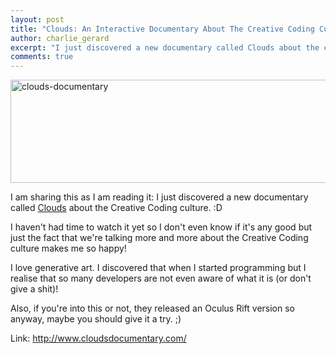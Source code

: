 ```yaml
---
layout: post
title: "Clouds: An Interactive Documentary About The Creative Coding Culture"
author: charlie_gerard
excerpt: "I just discovered a new documentary called Clouds about the creative coding culture..."
comments: true
---
```


<a href="https://charliegerard.files.wordpress.com/2015/06/thumb.jpg"><img class="aligncenter size-full wp-image-198" src="https://charliegerard.files.wordpress.com/2015/06/thumb.jpg" alt="clouds-documentary" width="574" height="165" /></a>

I am sharing this as I am reading it: I just discovered a new documentary called <a href="http://www.cloudsdocumentary.com/" target="_blank">Clouds</a> about the Creative Coding culture. :D

I haven't had time to watch it yet so I don't even know if it's any good but just the fact that we're talking more and more about the Creative Coding culture makes me so happy!

I love generative art. I discovered that when I started programming but I realise that so many developers are not even aware of what it is (or don't give a shit)!

Also, if you're into this or not, they released an Oculus Rift version so anyway, maybe you should give it a try. ;)

Link: <a href="http://www.cloudsdocumentary.com/" target="_blank">http://www.cloudsdocumentary.com/</a>